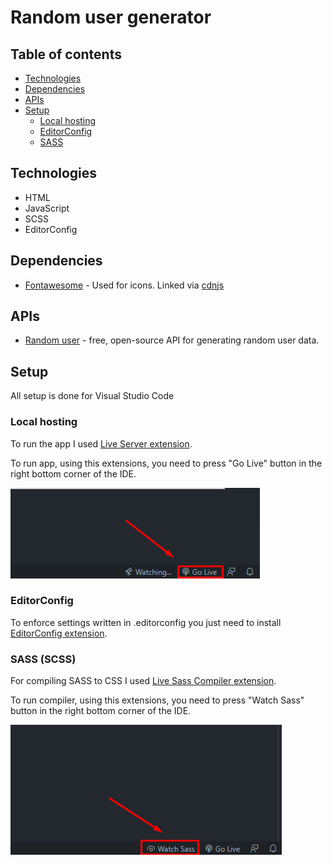 # Random user generator

## Table of contents
- [Technologies](#technologies)
- [Dependencies](#dependencies)
- [APIs](#apis)
- [Setup](#setup)
    - [Local hosting](#local-hosting)
    - [EditorConfig](#editorconfig)
    - [SASS](#sass-scss)

## Technologies
- HTML
- JavaScript
- SCSS
- EditorConfig

## Dependencies
- [Fontawesome](https://fontawesome.com/) - Used for icons. Linked via [cdnjs](https://cdnjs.com/)

## APIs
- [Random user](https://randomuser.me/) - free, open-source API for generating random user data.

## Setup
All setup is done for Visual Studio Code
### Local hosting
To run the app I used [Live Server extension](https://marketplace.visualstudio.com/items?itemName=ritwickdey.LiveServer).

To run app, using this extensions, you need to press "Go Live" button in the right bottom corner of the IDE.

![vscode1](./docs/1.png)
### EditorConfig
To enforce settings written in .editorconfig you just need to install [EditorConfig extension](https://marketplace.visualstudio.com/items?itemName=EditorConfig.EditorConfig).
### SASS (SCSS)
For compiling SASS to CSS I used [Live Sass Compiler extension](https://marketplace.visualstudio.com/items?itemName=ritwickdey.live-sass).

To run compiler, using this extensions, you need to press "Watch Sass" button in the right bottom corner of the IDE.

![vscode2](./docs/2.png)
